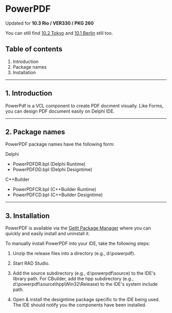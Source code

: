 # PowerPDF

Updated for **10.3 Rio / VER330 / PKG 260**

You can still find [10.2 Tokyo](https://github.com/TurboPack-Tokyo/PowerPDF) and [10.1 Berlin](https://github.com/TurboPack/PowerPDF/releases/tag/101Berlin) still too.

## Table of contents

1.  Introduction
2.  Package names
3.  Installation

-------

## 1. Introduction


PowerPdf is a VCL component to create PDF docment visually. 
Like Forms, you can design PDF document easily on Delphi IDE.

-------

## 2. Package names


PowerPDF package names have the following form:

Delphi
* PowerPDFDR.bpl (Delphi Runtime)
* PowerPDFDD.bpl (Delphi Designtime)

C++Builder
* PowerPDFCR.bpl (C++Builder Runtime)
* PowerPDFCD.bpl (C++Builder Designtime)

-------

## 3. Installation

PowerPDF is available via the [GetIt Package Manager](http://docwiki.embarcadero.com/RADStudio/en/Installing_a_Package_Using_GetIt_Package_Manager) where you can quickly and easily install and uninstall it.

To manually install PowerPDF into your IDE, take the following
steps:

1. Unzip the release files into a directory (e.g., d:\powerpdf).

2. Start RAD Studio.

3. Add the source subdirectory (e.g., d:\powerpdf\source) to the IDE's library path. For CBuilder, add the hpp subdirectory (e.g., d:\powerpdf\source\hpp\Win32\Release) to the IDE's system include path.

4. Open & install the designtime package specific to the IDE being used. The IDE should notify you the components have been installed.
